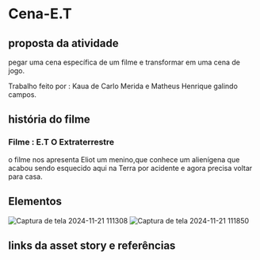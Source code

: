 <h1>Cena-E.T</h1>

 <h2>proposta da atividade</h2> 

 pegar uma cena específica de um filme e transformar em uma cena de jogo.

Trabalho feito por : Kaua de Carlo Merida e Matheus Henrique galindo campos. 

<h2>história do filme</h2> 

<h3>Filme : E.T O Extraterrestre</h3> 

o filme nos apresenta Eliot um menino,que conhece um alienígena  que acabou sendo esquecido aqui na Terra por acidente e agora precisa voltar para casa.

<h2>Elementos</h2>

![Captura de tela 2024-11-21 111308](https://github.com/user-attachments/assets/2774813b-64bd-4cc1-b5b3-f3c7a0109e80)
![Captura de tela 2024-11-21 111850](https://github.com/user-attachments/assets/3af1266b-34cc-4146-8e1a-e4820b4f7473)


<h2>links da asset story e referências</h2>


